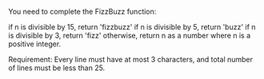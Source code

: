 You need to complete the FizzBuzz function:

if n is divisible by 15, return 'fizzbuzz'
if n is divisible by 5, return 'buzz'
if n is divisible by 3, return 'fizz'
otherwise, return n as a number
where n is a positive integer.

Requirement: Every line must have at most 3 characters, and total number of lines must be less than 25.